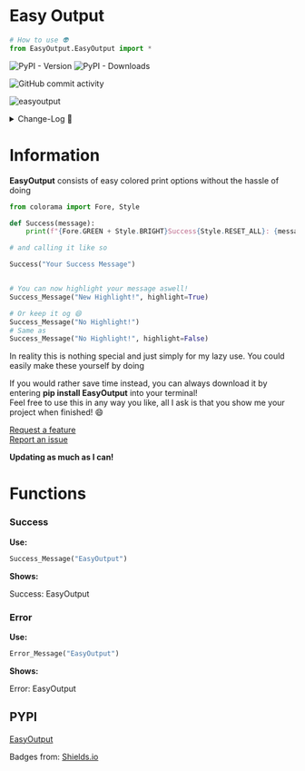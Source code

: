 # Easy Output 
```py 
# How to use 👽
from EasyOutput.EasyOutput import *
```
![PyPI - Version](https://img.shields.io/pypi/v/EasyOutput?style=for-the-badge&logo=pypi&label=EasyOutput&color=55%2C%20117%2C%20169)
![PyPI - Downloads](https://img.shields.io/pypi/dm/EasyOutput?style=for-the-badge&logo=pypi&color=55%2C%20117%2C%20169)

![GitHub commit activity](https://img.shields.io/github/commit-activity/m/FrankAustin808/EasyOutput?style=for-the-badge&logo=github)

![easyoutput](https://i.gyazo.com/e8c1bb4fe08ade9c2ce6856386f48e1f.png)

<details>
<summary>Change-Log 📝</summary>

[comment]: <> (v0.0.1)
<details>
<summary>v0.0.1</summary>

    ADDED
    - Success Message
    - Error Message
    - Wait Message
</details>

[comment]: <> (v0.0.2)
<details>
<summary>v0.0.2</summary>
    
    ADDED
    - Connection Success Message
    - Connection Error Message

</details>

[comment]: <> (v0.0.3)
<details>
<summary>v0.0.3</summary>
    
    ADDED
    - Function Notes

    FIXED
    - Small Success Message Bugs
</details>

[comment]: <> (v0.0.4)
<details>
<summary>v0.0.4</summary>
    
    ADDED
    - Info Mesage
    - Note Message
</details>

[comment]: <> (v0.0.5)
<details>
<summary>v0.0.5</summary>

    ADDED
    - Title Print

    FIXED
    - Calling issues
</details>

[comment]: <> (v0.0.6)
<details>
<summary>v0.0.6</summary>

    ADDED
    - REDACTED Message

    REMOVED
    - Usless Classes
</details>

[comment]: <> (v0.0.7)
<details>
<summary>v0.0.7</summary>
    
    REMOVED
    - Wait Message 

    ADDED
    - Warning Message

    FIXED
    - imports
</details>

[comment]: <> (v0.0.7.1)
<details>
<summary>v0.0.7.1</summary>

    FIXED
    - 
</details>

[comment]: <> (v0.0.8)
<details>
<summary>v0.0.8</summary>

    ADDED
    - Highlight Message Option!
</details>

[comment]: <> (v0.0.8.1)
<details>
<summary>v0.0.8.1</summary>

    FIXED
    - Leaving all functions at the bottom of the file... IM SORRY
</details>

[comment]: <> (v0.0.9)
<details>
<summary>v0.0.9</summary>

    FIXED
    - Optioanl Highlight!
</details>

</details>

# Information
**EasyOutput** consists of easy colored print options without the hassle of doing
```py
from colorama import Fore, Style

def Success(message):
    print(f"{Fore.GREEN + Style.BRIGHT}Success{Style.RESET_ALL}: {message}")

# and calling it like so

Success("Your Success Message")


# You can now highlight your message aswell! 
Success_Message("New Highlight!", highlight=True)

# Or keep it og 😄
Success_Message("No Highlight!")
# Same as
Success_Message("No Highlight!", highlight=False)
```

In reality this is nothing special and just simply for my lazy use. You could easily make these yourself by doing

If you would rather save time instead, you can always download it by entering **pip install EasyOutput** into your terminal!\
Feel free to use this in any way you like, all I ask is that you show me your project when finished! 😄

[Request a feature](https://github.com/FrankAustin808/EasyOutput/issues/new/choose)\
[Report an issue](https://github.com/FrankAustin808/EasyOutput/issues/new/choose)

**Updating as much as I can!**
# Functions

### Success
**Use:**
```py
Success_Message("EasyOutput")

```
**Shows:**

Success: EasyOutput 

### Error
**Use:**
```py
Error_Message("EasyOutput")

```
**Shows:**

Error: EasyOutput 

## PYPI

[EasyOutput](https://pypi.org/project/EasyOutput/)


Badges from: [Shields.io](https://shields.io/badges)
